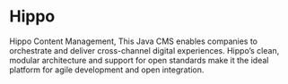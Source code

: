 # Hippo
Hippo Content Management, This Java CMS enables companies to orchestrate and deliver cross-channel digital experiences. Hippo’s clean, modular architecture and support for open standards make it the ideal platform for agile development and open integration.
